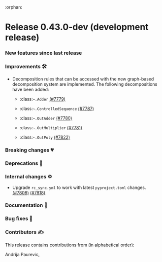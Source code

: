:orphan:

# Release 0.43.0-dev (development release)

<h3>New features since last release</h3>

<h3>Improvements 🛠</h3>

* Decomposition rules that can be accessed with the new graph-based decomposition system are
  implemented. The following decompositions have been added:

    * :class:`~.Adder`
      [(#7779)](https://github.com/PennyLaneAI/pennylane/pull/7779)
    
    * :class:`~.ControlledSequence`
      [(#7787)](https://github.com/PennyLaneAI/pennylane/pull/7787)
  
    * :class:`~.OutAdder`
      [(#7780)](https://github.com/PennyLaneAI/pennylane/pull/7780)

    * :class:`~.OutMultiplier`
      [(#7781)](https://github.com/PennyLaneAI/pennylane/pull/7781)

    * :class:`~.OutPoly`
      [(#7822)](https://github.com/PennyLaneAI/pennylane/pull/7822)

<h3>Breaking changes 💔</h3>

<h3>Deprecations 👋</h3>

<h3>Internal changes ⚙️</h3>

* Upgrade `rc_sync.yml` to work with latest `pyproject.toml` changes.
  [(#7808)](https://github.com/PennyLaneAI/pennylane/pull/7808)
  [(#7818)](https://github.com/PennyLaneAI/pennylane/pull/7818)

<h3>Documentation 📝</h3>

<h3>Bug fixes 🐛</h3>

<h3>Contributors ✍️</h3>

This release contains contributions from (in alphabetical order):

Andrija Paurevic,
